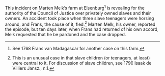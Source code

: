 This incident on Marten Melk’s farm at Elsenburg[^1] is revealing for the authority of the Council of Justice over privately owned slaves and their owners. An accident took place when three slave teenagers were horsing around, and Frans, the cause of it, fled.[^2] Marten Melk, his owner, reported the episode, but ten days later, when Frans had returned of his own accord, Melk requested that he be pardoned and the case dropped.

[^1]: See 1768 Frans van Madagascar for another case on this farm.

[^2]: This is an unusual case in that slave children (or teenagers, at least) were central to it. For discussion of slave children, see 1790 Isaak de Villiers Jansz., n.1.